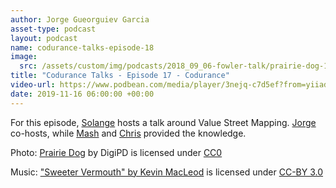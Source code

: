 ```yaml
---
author: Jorge Gueorguiev Garcia
asset-type: podcast
layout: podcast
name: codurance-talks-episode-18
image: 
  src: /assets/custom/img/podcasts/2018_09_06-fowler-talk/prairie-dog-1470659_1280.jpg
title: "Codurance Talks - Episode 17 - Codurance"
video-url: https://www.podbean.com/media/player/3nejq-c7d5ef?from=yiiadmin&download=1&version=1&vjs=1&skin=1&auto=0&share=1&fonts=Helvetica&download=1&rtl=0&pbad=1
date: 2019-11-16 06:00:00 +00:00
---
```


For this episode, [Solange](https://codurance.com/publications/author/solange-u.-gasengayire/) hosts a talk around Value Street Mapping. [Jorge](https://codurance.com/publications/author/jorge-gueorguiev-garcia/) co-hosts, while [Mash](https://codurance.com/publications/author/mashooq-badar/) and [Chris](https://github.com/christopher-bimson) provided the knowledge.

Photo: [Prairie Dog](https://pixabay.com/en/prairie-dog-singing-musical-rodent-1470659/) by DigiPD is licensed under [CC0](https://creativecommons.org/publicdomain/zero/1.0/deed.en)


Music: ["Sweeter Vermouth" by Kevin MacLeod](https://incompetech.com/music/royalty-free/music.html) is licensed under [CC-BY 3.0](http://creativecommons.org/licenses/by/3.0/)

</sub>
